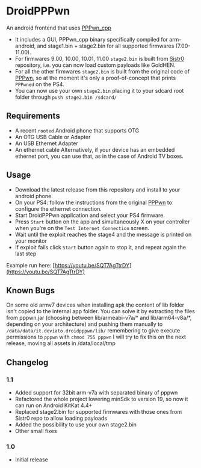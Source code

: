 # DroidPPPwn
An android frontend that uses [PPPwn_cpp](https://github.com/xfangfang/PPPwn_cpp)

- It includes a GUI, PPPwn_cpp binary specifically compiled for arm-android, and stage1.bin + stage2.bin for all supported firmwares (7.00-11.00).
- For firmwares 9.00, 10.00, 10.01, 11.00 `stage2.bin` is built from [Sistr0](https://github.com/Sistr0/PPPwn) repository, i.e. you can now load custom payloads like GoldHEN.
- For all the other firmwares `stage2.bin` is built from the original code of [PPPwn](https://github.com/TheOfficialFloW/PPPwn), so at the moment it's only a proof-of-concept that prints `PPPwned` on the PS4.
- You can now use your own `stage2.bin` placing it to your sdcard root folder through `push stage2.bin /sdcard/`

## Requirements
- A recent `rooted` Android phone that supports OTG
- An OTG USB Cable or Adapter
- An USB Ethernet Adapter
- An ethernet cable
  Alternatively, if your device has an embedded ethernet port, you can use that, as in the case of Android TV boxes.

## Usage
- Download the latest release from this repository and install to your android phone.
- On your PS4: follow the instructions from the original [PPPwn](https://github.com/TheOfficialFloW/PPPwn/blob/master/README.md) to configure the ethernet connection.
- Start DroidPPPwn application and select your PS4 firmware.
- Press `Start` button on the app and simultaneously X on your controller when you're on the `Test Internet Connection` screen.
- Wait until the exploit reaches the stage4 and the message is printed on your monitor
- If exploit fails click `Start` button again to stop it, and repeat again the last step

Example run here: [https://youtu.be/SQT7AgTtrDY](https://youtu.be/SQT7AgTtrDY)

## Known Bugs
On some old armv7 devices when installing apk the content of lib folder isn't copied to the internal app folder. You can solve it by extracting the files from pppwn.jar (choosing between lib/armeabi-v7a/* and lib/arm64-v8a/*, depending on your architecture) and pushing them manually to `/data/data/it.deviato.droidpppwn/lib/` remembering to give execute permissions to `pppwn` with `chmod 755 pppwn`
I will try to fix this on the next release, moving all assets in /data/local/tmp

## Changelog
### 1.1
- Added support for 32bit arm-v7a with separated binary of pppwn
- Refactored the whole project lowering minSdk to version 19, so now it can run on Android KitKat 4.4+
- Replaced stage2.bin for supported firmwares with those ones from Sistr0 repo to allow loading payloads
- Added the possibility to use your own stage2.bin
- Other small fixes
### 1.0
- Initial release
